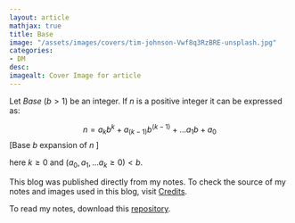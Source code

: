 ```yaml
---
layout: article
mathjax: true
title: Base
image: "/assets/images/covers/tim-johnson-Vwf8q3RzBRE-unsplash.jpg"
categories:
- DM
desc:   
imagealt: Cover Image for article
---
```


Let *Base* ($b>1$) be an integer. If $n$ is a positive integer it can be expressed as:




















































































































































































































































































































































































































$$n = {a_k}{b^k} + {a_{(k-1)}}{b^{(k-1)}} + \dots {a_1}{b} + a_0$$ \[Base $b$ expansion of $n$ \]




















































































































































































































































































































































































































here $k \ge 0$ and $(a_0, a_1, \dots a_k \ge 0) < b$.





















































































































































































































































































































































































































This blog was published directly from my notes.
To check the source of my notes and images used in this blog, visit <a href="/credits.html" target="_blank">Credits</a>.

To read my notes, download this <a href="https://github.com/bovem/CS" target="blank">repository</a>.